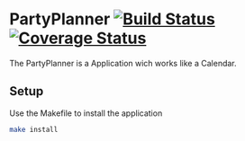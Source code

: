 # PartyPlanner [![Build Status](https://travis-ci.org/FrozencloudDE/partyplanner.svg?branch=master)](https://travis-ci.org/FrozencloudDE/partyplanner) [![Coverage Status](https://coveralls.io/repos/github/FrozencloudDE/partyplanner/badge.svg?branch=master)](https://coveralls.io/github/FrozencloudDE/partyplanner?branch=master)
The PartyPlanner is a Application wich works like a Calendar. 

## Setup

Use the Makefile to install the application

```bash
make install
```